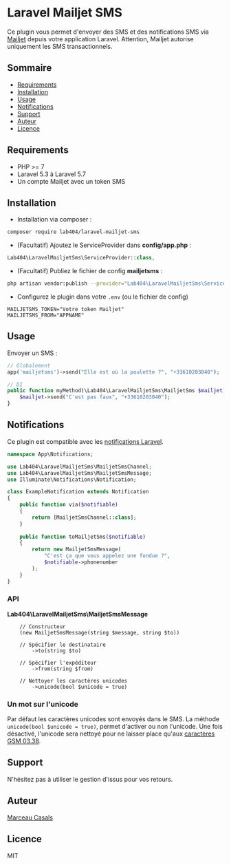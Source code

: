 # Laravel Mailjet SMS

Ce plugin vous permet d'envoyer des SMS et des notifications SMS via [Mailjet](https://www.mailjet.com/sms/) depuis votre application Laravel. 
Attention, Mailjet autorise uniquement les SMS transactionnels.

## Sommaire

- [Requirements](#requirements)
- [Installation](#installation)
- [Usage](#usage)
- [Notifications](#notifications)
- [Support](#support)
- [Auteur](#auteur)
- [Licence](#licence)

## Requirements

- PHP >= 7
- Laravel 5.3 à Laravel 5.7
- Un compte Mailjet avec un token SMS

## Installation

- Installation via composer :  
```bash
composer require lab404/laravel-mailjet-sms
```

- (Facultatif) Ajoutez le ServiceProvider dans **config/app.php** :  
```php
Lab404\LaravelMailjetSms\ServiceProvider::class,
```

- (Facultatif) Publiez le fichier de config **mailjetsms** :  
```bash
php artisan vendor:publish --provider="Lab404\LaravelMailjetSms\ServiceProvider"
```

- Configurez le plugin dans votre `.env` (ou le fichier de config)
```
MAILJETSMS_TOKEN="Votre token Mailjet"
MAILJETSMS_FROM="APPNAME"
```

## Usage

Envoyer un SMS :
```php
// Globalement
app('mailjetsms')->send("Elle est où la poulette ?", "+33610203040");

// DI
public function myMethod(\Lab404\LaravelMailjetSms\MailjetSms $mailjet) {
    $mailjet->send("C'est pas faux", "+33610203040");  
}
```

## Notifications

Ce plugin est compatible avec les [notifications Laravel](https://laravel.com/docs/5.7/notifications).

```php
namespace App\Notifications;

use Lab404\LaravelMailjetSms\MailjetSmsChannel;
use Lab404\LaravelMailjetSms\MailjetSmsMessage;
use Illuminate\Notifications\Notification;

class ExampleNotification extends Notification
{
    public function via($notifiable)
    {
        return [MailjetSmsChannel::class];
    }
    
    public function toMailjetSms($notifiable)
    {
    	return new MailjetSmsMessage(
    	    "C'est ça que vous appelez une fondue ?", 
    	    $notifiable->phonenumber
        );
    }
}
```

### API

**Lab404\LaravelMailjetSms\MailjetSmsMessage**

```
    // Constructeur
    (new MailjetSmsMessage(string $message, string $to))
    
    // Spécifier le destinataire
        ->to(string $to)
        
    // Spécifier l'expéditeur
        ->from(string $from)
        
    // Nettoyer les caractères unicodes
        ->unicode(bool $unicode = true)
```

### Un mot sur l'unicode

Par défaut les caractères unicodes sont envoyés dans le SMS. La méthode `unicode(bool $unicode = true)`, permet d'activer ou non l'unicode.
Une fois désactivé, l'unicode sera nettoyé pour ne laisser place qu'aux [caractères GSM 03.38](https://www.etsi.org/deliver/etsi_gts/03/0338/05.00.00_60/gsmts_0338v050000p.pdf).

## Support

N'hésitez pas à utiliser le gestion d'issus pour vos retours.

## Auteur

[Marceau Casals](https://www.404lab.fr)

## Licence

MIT
